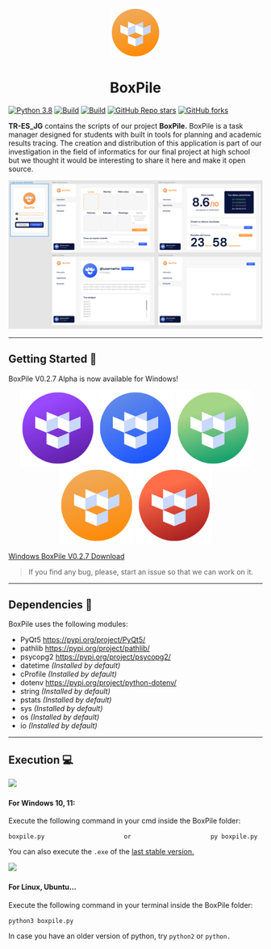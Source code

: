 <p align="center">
  <img src="https://raw.githubusercontent.com/ErtonDev/TR-ES_JG/main/resources/logoTR_orange.png" width="100"/>
  <h1 align="center">BoxPile</h1>
</p>

[![Python 3.8](https://img.shields.io/badge/python-3.9-yellow.svg)](https://www.python.org/)
[![Build](https://img.shields.io/badge/Supported_OS-Linux-orange.svg)]()
[![Build](https://img.shields.io/badge/Supported_OS-Windows-orange.svg)]()
[![GitHub Repo stars](https://img.shields.io/github/stars/ErtonDev/TR-ES_JG?style=social)](https://github.com/ErtonDev/TR-ES_JG)
[![GitHub forks](https://img.shields.io/github/forks/ErtonDev/TR-ES_JG?style=social)](https://github.com/ErtonDev/TR-ES_JG)

**TR-ES_JG** contains the scripts of our project **BoxPile.** BoxPile is a task manager designed for students with built in tools for planning and academic results tracing. The creation and distribution of this application is part of our investigation in the field of informatics for our final project at high school but we thought it would be interesting to share it here and make it open source.

<p align="center">
  <img src="https://raw.githubusercontent.com/ErtonDev/TR-ES_JG/main/resources/app1.png"/>
</p>

---
## Getting Started 🚀

BoxPile V0.2.7 Alpha is now available for Windows!

<p align="center">
  <img src="https://raw.githubusercontent.com/ErtonDev/TR-ES_JG/main/resources/logoTR_purple.png" width=150/>
  <img src="https://raw.githubusercontent.com/ErtonDev/TR-ES_JG/main/resources/logoTR_blue.png" width=150/>
  <img src="https://raw.githubusercontent.com/ErtonDev/TR-ES_JG/main/resources/logoTR_green.png" width=150/>
  <img src="https://raw.githubusercontent.com/ErtonDev/TR-ES_JG/main/resources/logoTR_orange.png" width=150/>
  <img src="https://raw.githubusercontent.com/ErtonDev/TR-ES_JG/main/resources/logoTR_red.png" width=150/>
</p>

[Windows BoxPile V0.2.7 Download](https://github.com/ErtonDev/stable-BoxPile)

> If you find any bug, please, start an issue so that we can work on it.

---
## Dependencies 📁

BoxPile uses the following modules:
 - PyQt5 https://pypi.org/project/PyQt5/
 - pathlib https://pypi.org/project/pathlib/
 - psycopg2 https://pypi.org/project/psycopg2/
 - datetime *(Installed by default)*
 - cProfile *(Installed by default)*
 - dotenv https://pypi.org/project/python-dotenv/
 - string *(Installed by default)*
 - pstats *(Installed by default)*
 - sys *(Installed by default)*
 - os *(Installed by default)*
 - io *(Installed by default)*

---
## Execution 💻

<p align="left">
  <img src="https://logolook.net/wp-content/uploads/2021/07/Windows-Logo.png" height=150/>
</p>

#### For Windows 10, 11:
Execute the following command in your cmd inside the BoxPile folder:

```
boxpile.py                      or                      py boxpile.py
```

You can also execute the `.exe` of the [last stable version.](https://github.com/ErtonDev/stable-BoxPile)

<p align="left">
  <img src="https://logodownload.org/wp-content/uploads/2022/05/linux-logo.png" height=100/>
</p>

#### For Linux, Ubuntu...
Execute the following command in your terminal inside the BoxPile folder:

```
python3 boxpile.py
```

In case you have an older version of python, try `python2` or `python.`
